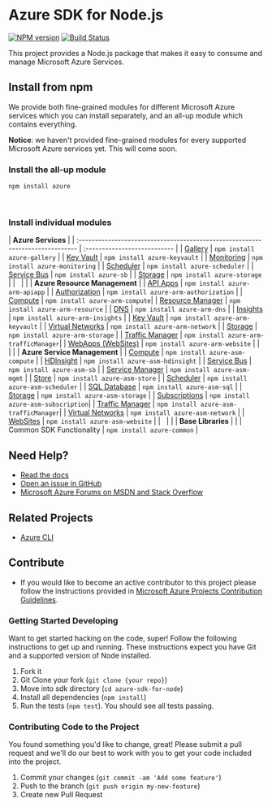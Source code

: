 # Azure SDK for Node.js

[![NPM version](https://badge.fury.io/js/azure.png)](http://badge.fury.io/js/azure) [![Build Status](https://travis-ci.org/Azure/azure-sdk-for-node.png?branch=master)](https://travis-ci.org/Azure/azure-sdk-for-node)

This project provides a Node.js package that makes it easy to consume and manage Microsoft Azure Services.

## Install from npm

We provide both fine-grained modules for different Microsoft Azure services which you can install separately, and an all-up module which contains everything.

**Notice**: we haven't provided fine-grained modules for every supported Microsoft Azure services yet. This will come soon.

### Install the all-up module

```
npm install azure
```
&nbsp;

### Install individual modules

| **Azure Services**                                                                |
| :-----------------------------------------------------------------------------    | :---------------------------      |
| [Gallery](http://azure.microsoft.com/en-us/marketplace/)                          | `npm install azure-gallery`       |
| [Key Vault](http://azure.microsoft.com/en-us/services/key-vault/)                 | `npm install azure-keyvault`      |
| [Monitoring](https://msdn.microsoft.com/library/azure/dn306639.aspx)              | `npm install azure-monitoring`    |
| [Scheduler](http://azure.microsoft.com/en-us/services/scheduler/)                 | `npm install azure-scheduler`     |
| [Service Bus](http://azure.microsoft.com/en-us/services/service-bus/)             | `npm install azure-sb`            |
| [Storage](http://azure.microsoft.com/en-us/services/storage/)                     | `npm install azure-storage`       |
| &nbsp;                                                                            |                                   |
| **Azure Resource Management**                                                                                         |
| [API Apps](http://azure.microsoft.com/en-us/services/app-service/api/)            | `npm install azure-arm-apiapp`    |
| [Authorization](https://azure.microsoft.com/en-us/documentation/articles/role-based-access-control-configure/) | `npm install azure-arm-authorization`    |
| [Compute](http://azure.microsoft.com/en-us/services/virtual-machines/)            | `npm install azure-arm-compute`|
| [Resource Manager](https://azure.microsoft.com/en-us/documentation/articles/resource-group-overview/)    | `npm install azure-arm-resource`  |
| [DNS](http://azure.microsoft.com/en-us/services/dns/)                             | `npm install azure-arm-dns`       |
| [Insights](https://msdn.microsoft.com/en-us/library/azure/dn931943.aspx)          | `npm install azure-arm-insights`  |
| [Key Vault](http://azure.microsoft.com/en-us/services/key-vault/)                 | `npm install azure-arm-keyvault`  |
| [Virtual Networks](http://azure.microsoft.com/en-us/services/virtual-network/)    | `npm install azure-arm-network`   |
| [Storage](http://azure.microsoft.com/en-us/services/storage/)                     | `npm install azure-arm-storage`   |
| [Traffic Manager](http://azure.microsoft.com/en-us/services/traffic-manager/)     | `npm install azure-arm-trafficManager`|
| [WebApps (WebSites)](http://azure.microsoft.com/en-us/services/app-service/web/)  | `npm install azure-arm-website`   |
| &nbsp;                                                                            |                                   |
| **Azure Service Management**                                                                                          |
| [Compute](http://azure.microsoft.com/en-us/services/virtual-machines/)            |  `npm install azure-asm-compute`  |
| [HDInsight](http://azure.microsoft.com/en-us/services/hdinsight/)                 | `npm install azure-asm-hdinsight` |
| [Service Bus](http://azure.microsoft.com/en-us/services/service-bus/)             | `npm install azure-asm-sb`        |
| [Service Manager](https://msdn.microsoft.com/en-us/library/azure/ee460799.aspx)   | `npm install azure-asm-mgmt`      |
| [Store](http://azure.microsoft.com/en-us/marketplace/)                            | `npm install azure-asm-store`     |
| [Scheduler](http://azure.microsoft.com/en-us/services/scheduler/)                 | `npm install azure-asm-scheduler` |
| [SQL Database](http://azure.microsoft.com/en-us/services/sql-database/)           | `npm install azure-asm-sql`       |
| [Storage](http://azure.microsoft.com/en-us/services/storage/)                     | `npm install azure-asm-storage`   |
| [Subscriptions](https://msdn.microsoft.com/en-us/library/azure/gg715315.aspx)     | `npm install azure-asm-subscription`|
| [Traffic Manager](http://azure.microsoft.com/en-us/services/traffic-manager/)     | `npm install azure-asm-trafficManager`|
| [Virtual Networks](http://azure.microsoft.com/en-us/services/virtual-network/)    | `npm install azure-asm-network`   |
| [WebSites](http://azure.microsoft.com/en-us/services/app-service/web/)            | `npm install azure-asm-website`   |
| &nbsp;                                                                            |                                   |
| **Base Libraries**                                                                |                                   |
| Common SDK Functionality                                                          | `npm install azure-common`        |

## Need Help?

* [Read the docs](http://azure.github.io/azure-sdk-for-node)
* [Open an issue in GitHub](http://github.com/azure/azure-sdk-for-node)
* [Microsoft Azure Forums on MSDN and Stack Overflow](http://go.microsoft.com/fwlink/?LinkId=234489)

## Related Projects

* [Azure CLI](http://github.com/azure/azure-xplat-cli)

## Contribute

* If you would like to become an active contributor to this project please follow the instructions provided in [Microsoft Azure Projects Contribution Guidelines](http://azure.github.com/guidelines.html).

### Getting Started Developing
Want to get started hacking on the code, super! Follow the following instructions to get up and running. These
instructions expect you have Git and a supported version of Node installed.

1. Fork it
2. Git Clone your fork (`git clone {your repo}`)
3. Move into sdk directory (`cd azure-sdk-for-node`)
4. Install all dependencies (`npm install`)
5. Run the tests (`npm test`). You should see all tests passing.

### Contributing Code to the Project
You found something you'd like to change, great! Please submit a pull request and we'll do our best to work with you to
get your code included into the project.

1. Commit your changes (`git commit -am 'Add some feature'`)
2. Push to the branch (`git push origin my-new-feature`)
3. Create new Pull Request

